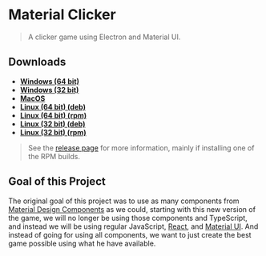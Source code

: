 # Material Clicker
> A clicker game using Electron and Material UI.

## Downloads
- **[Windows (64 bit)](https://github.com/WeAreDevs/material-clicker/releases/download/latest/material-clicker-windows-x64.exe)**
- **[Windows (32 bit)](https://github.com/WeAreDevs/material-clicker/releases/download/latest/material-clicker-windows-x86.exe)**
- **[MacOS](https://github.com/WeAreDevs/material-clicker/releases/download/latest/material-clicker-mac.zip)**
- **[Linux (64 bit) (deb)](https://github.com/WeAreDevs/material-clicker/releases/download/latest/material-clicker-linux-x64.deb)**
- **[Linux (64 bit) (rpm)](https://github.com/WeAreDevs/material-clicker/releases/download/latest/material-clicker-linux-x64.rpm)**
- **[Linux (32 bit) (deb)](https://github.com/WeAreDevs/material-clicker/releases/download/latest/material-clicker-linux-i386.deb)**
- **[Linux (32 bit) (rpm)](https://github.com/WeAreDevs/material-clicker/releases/download/latest/material-clicker-linux-i386.rpm)**

> See the [release page](https://github.com/WeAreDevs/material-clicker/releases/tag/latest) for more information, mainly if installing one of the RPM builds.

## Goal of this Project
The original goal of this project was to use as many components from
[Material Design Components](https://material.io/develop/web/) as we could, starting with
this new version of the game, we will no longer be using those components and TypeScript,
and instead we will be using regular JavaScript, [React](https://reactjs.org/), and
[Material UI](https://material-ui.com). And instead of going for using all components, we want
to just create the best game possible using what he have available.

